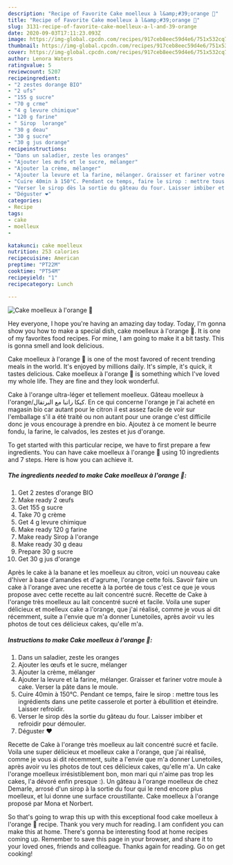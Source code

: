 ```yaml
---
description: "Recipe of Favorite Cake moelleux à l&amp;#39;orange 🍊"
title: "Recipe of Favorite Cake moelleux à l&amp;#39;orange 🍊"
slug: 3131-recipe-of-favorite-cake-moelleux-a-l-and-39-orange
date: 2020-09-03T17:11:23.093Z
image: https://img-global.cpcdn.com/recipes/917ceb8eec59d4e6/751x532cq70/cake-moelleux-a-lorange-🍊-photo-principale-de-la-recette.jpg
thumbnail: https://img-global.cpcdn.com/recipes/917ceb8eec59d4e6/751x532cq70/cake-moelleux-a-lorange-🍊-photo-principale-de-la-recette.jpg
cover: https://img-global.cpcdn.com/recipes/917ceb8eec59d4e6/751x532cq70/cake-moelleux-a-lorange-🍊-photo-principale-de-la-recette.jpg
author: Lenora Waters
ratingvalue: 5
reviewcount: 5207
recipeingredient:
- "2 zestes dorange BIO"
- "2 ufs"
- "155 g sucre"
- "70 g crme"
- "4 g levure chimique"
- "120 g farine"
- " Sirop  lorange"
- "30 g deau"
- "30 g sucre"
- "30 g jus dorange"
recipeinstructions:
- "Dans un saladier, zeste les oranges"
- "Ajouter les œufs et le sucre, mélanger"
- "Ajouter la crème, mélanger"
- "Ajouter la levure et la farine, mélanger. Graisser et fariner votre moule à cake. Verser la pâte dans le moule."
- "Cuire 40min à 150°C. Pendant ce temps, faire le sirop : mettre tous les ingrédients dans une petite casserole et porter à ébullition et éteindre. Laisser refroidir."
- "Verser le sirop dès la sortie du gâteau du four. Laisser imbiber et refroidir pour démouler."
- "Déguster ❤️"
categories:
- Recipe
tags:
- cake
- moelleux
- 

katakunci: cake moelleux  
nutrition: 253 calories
recipecuisine: American
preptime: "PT22M"
cooktime: "PT54M"
recipeyield: "1"
recipecategory: Lunch

---
```



![Cake moelleux à l&#39;orange 🍊](https://img-global.cpcdn.com/recipes/917ceb8eec59d4e6/751x532cq70/cake-moelleux-a-lorange-🍊-photo-principale-de-la-recette.jpg)

Hey everyone, I hope you're having an amazing day today. Today, I'm gonna show you how to make a special dish, cake moelleux à l&#39;orange 🍊. It is one of my favorites food recipes. For mine, I am going to make it a bit tasty. This is gonna smell and look delicious.

Cake moelleux à l&#39;orange 🍊 is one of the most favored of recent trending meals in the world. It's enjoyed by millions daily. It's simple, it's quick, it tastes delicious. Cake moelleux à l&#39;orange 🍊 is something which I've loved my whole life. They are fine and they look wonderful.

Cake à l&#39;orange ultra-léger et tellement moelleux. Gâteau moelleux à l&#39;orange/كيكا راتبا مع البرتقال. En ce qui concerne l&#39;orange je l&#39;ai acheté en magasin bio car autant pour le citron il est assez facile de voir sur l&#39;emballage s&#39;il a été traité ou non autant pour une orange c&#39;est difficile donc je vous encourage à prendre en bio. Ajoutez à ce moment le beurre fondu, la farine, le calvados, les zestes et jus d&#39;orange.


To get started with this particular recipe, we have to first prepare a few ingredients. You can have cake moelleux à l&#39;orange 🍊 using 10 ingredients and 7 steps. Here is how you can achieve it.

<!--inarticleads1-->

##### The ingredients needed to make Cake moelleux à l&#39;orange 🍊:

1. Get 2 zestes d&#39;orange BIO
1. Make ready 2 œufs
1. Get 155 g sucre
1. Take 70 g crème
1. Get 4 g levure chimique
1. Make ready 120 g farine
1. Make ready  Sirop à l&#39;orange
1. Make ready 30 g deau
1. Prepare 30 g sucre
1. Get 30 g jus d&#39;orange


Après le cake à la banane et les moelleux au citron, voici un nouveau cake d&#39;hiver à base d&#39;amandes et d&#39;agrume, l&#39;orange cette fois. Savoir faire un cake à l&#39;orange avec une recette à la portée de tous c&#39;est ce que je vous propose avec cette recette au lait concentré sucré. Recette de Cake à l&#39;orange très moelleux au lait concentré sucré et facile. Voila une super délicieux et moelleux cake a l&#39;orange, que j&#39;ai réalisé, comme je vous ai dit récemment, suite a l&#39;envie que m&#39;a donner Lunetoiles, après avoir vu les photos de tout ces délicieux cakes, qu&#39;elle m&#39;a. 

<!--inarticleads2-->

##### Instructions to make Cake moelleux à l&#39;orange 🍊:

1. Dans un saladier, zeste les oranges
1. Ajouter les œufs et le sucre, mélanger
1. Ajouter la crème, mélanger
1. Ajouter la levure et la farine, mélanger. Graisser et fariner votre moule à cake. Verser la pâte dans le moule.
1. Cuire 40min à 150°C. Pendant ce temps, faire le sirop : mettre tous les ingrédients dans une petite casserole et porter à ébullition et éteindre. Laisser refroidir.
1. Verser le sirop dès la sortie du gâteau du four. Laisser imbiber et refroidir pour démouler.
1. Déguster ❤️


Recette de Cake à l&#39;orange très moelleux au lait concentré sucré et facile. Voila une super délicieux et moelleux cake a l&#39;orange, que j&#39;ai réalisé, comme je vous ai dit récemment, suite a l&#39;envie que m&#39;a donner Lunetoiles, après avoir vu les photos de tout ces délicieux cakes, qu&#39;elle m&#39;a. Un cake l&#39;orange moelleux irrésistiblement bon, mon mari qui n&#39;aime pas trop les cakes, l&#39;a dévoré enfin presque :). Un gâteau à l&#39;orange moelleux de chez Demarle, arrosé d&#39;un sirop à la sortie du four qui le rend encore plus moelleux, et lui donne une surface croustillante. Cake moelleux à l&#39;orange proposé par Mona et Norbert. 

So that's going to wrap this up with this exceptional food cake moelleux à l&#39;orange 🍊 recipe. Thank you very much for reading. I am confident you can make this at home. There's gonna be interesting food at home recipes coming up. Remember to save this page in your browser, and share it to your loved ones, friends and colleague. Thanks again for reading. Go on get cooking!
